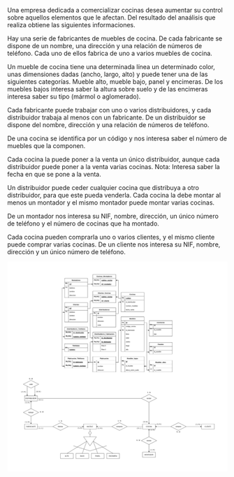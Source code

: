 Una empresa dedicada a comercializar cocinas desea aumentar su control sobre aquellos elementos que le afectan. Del resultado del anaálisis que realiza obtiene las siguientes informaciones.

Hay una serie de fabricantes de muebles de cocina. De cada fabricante se dispone de un nombre, una dirección y una relación de números de teléfono. Cada uno de ellos fabrica de uno a varios muebles de cocina.

Un mueble de cocina tiene una determinada línea un determinado color, unas dimensiones dadas (ancho, largo, alto) y puede tener una de las siguientes categorías. Mueble alto, mueble bajo, panel y encimeras. De los muebles bajos interesa saber la altura sobre suelo y de las encimeras interesa saber su tipo (mármol o aglomerado).

Cada fabricante puede trabajar con uno o varios distribuidores, y cada distribuidor trabaja al menos con un fabricante. De un distribuidor se dispone del nombre, dirección y una relación de números de teléfono.

De una cocina se identifica por un código y nos interesa saber el número de muebles que la componen.

Cada cocina la puede poner a la venta un único distribuidor, aunque cada distribuidor puede poner a la venta varias cocinas. Nota: Interesa saber la fecha en que se pone a la venta.

Un distribuidor puede ceder cualquier cocina que distribuya a otro distribuidor, para que este pueda venderla. Cada cocina la debe montar al menos un montador y el mismo montador puede montar varias cocinas.

De un montador nos interesa su NIF, nombre, dirección, un único número de teléfono y el número de cocinas que ha montado.

Cada cocina pueden comprarla uno o varios clientes, y el mismo cliente puede comprar varias cocinas. De un cliente nos interesa su NIF, nombre, dirección y un único número de teléfono.

<picture>
    <source media="(prefers-color-scheme: dark)" srcset="https://raw.githubusercontent.com/FJrodafo/University/main/DAW/BAE/Extras/T08_Cocina/Assets/Dark.svg">
    <img alt="Cocina" src="https://raw.githubusercontent.com/FJrodafo/University/main/DAW/BAE/Extras/T08_Cocina/Assets/Light.svg">
</picture>